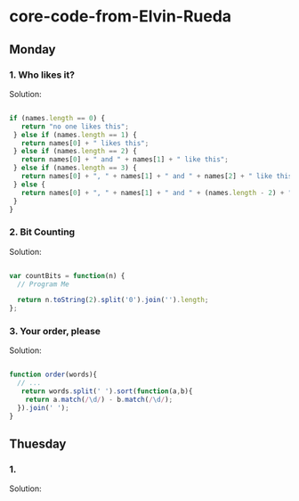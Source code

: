 # core-code-from-Elvin-Rueda


## Monday




### 1. Who likes it?






Solution:
 
 
 ```Javascript
 
 if (names.length == 0) {
    return "no one likes this";
  } else if (names.length == 1) {
    return names[0] + " likes this";  
  } else if (names.length == 2) {
    return names[0] + " and " + names[1] + " like this";
  } else if (names.length == 3) {
    return names[0] + ", " + names[1] + " and " + names[2] + " like this";
  } else {
    return names[0] + ", " + names[1] + " and " + (names.length - 2) + " others like this";
  }
}

```



### 2. Bit Counting






Solution:


```Javascript

var countBits = function(n) {
  // Program Me

  return n.toString(2).split('0').join('').length;
};
```


### 3. Your order, please






Solution:


```Javascript

function order(words){
  // ...
   return words.split(' ').sort(function(a,b){
    return a.match(/\d/) - b.match(/\d/);
  }).join(' ');
}
```



## Thuesday




### 1. 






Solution:
 
 
 ```Javascript
